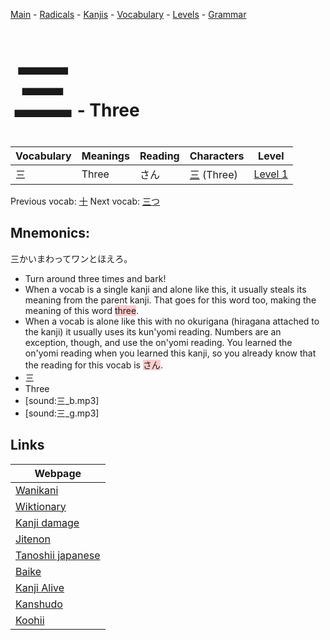<style> bigfont {font-size: 100px}</style>
[Main](../README.md) -
[Radicals](../radicals.md) -
[Kanjis](../kanjis.md) -
[Vocabulary](../vocabulary.md) -
[Levels](../levels.md) -
[Grammar](../grammar.md)
# <bigfont> 三</bigfont> - Three 

| Vocabulary | Meanings | Reading | Characters | Level |
| --- | --- | --- | --- | --- |
| 三 | Three | さん |  [三](../kanjis/三.md) (Three) | [Level 1](../levels/wk_level1.md) |

Previous vocab: [十](十.md) Next vocab: [三つ](三つ.md) 

## Mnemonics:
三かいまわってワンとほえろ。
* Turn around three times and bark!
* When a vocab is a single kanji and alone like this, it usually steals its meaning from the parent kanji. That goes for this word too, making the meaning of this word <span style="background-color:#ffcccb"> three</span>.
* When a vocab is alone like this with no okurigana (hiragana attached to the kanji) it usually uses its kun'yomi reading. Numbers are an exception, though, and use the on'yomi reading. You learned the on'yomi reading when you learned this kanji, so you already know that the reading for this vocab is <span style="background-color:#ffcccb"> さん</span>.
* 三
* Three
* [sound:三_b.mp3]
* [sound:三_g.mp3]


## Links 

| Webpage |
| --- |
| [Wanikani          ](https://www.wanikani.com/kanji/三) |
| [Wiktionary        ](https://en.wiktionary.org/wiki/三) |
| [Kanji damage      ](http://www.kanjidamage.com/kanji/search?utf8=✓&q=三) |
| [Jitenon           ](https://jitenon.com/kanji/三) |
| [Tanoshii japanese ](https://www.tanoshiijapanese.com/dictionary/kanji.cfm?k=三) |
| [Baike             ](https://baike.baidu.com/item/三) |
| [Kanji Alive       ](https://app.kanjialive.com/三) |
| [Kanshudo          ](https://www.kanshudo.com/searchmn?q=三) |
| [Koohii            ](https://kanji.koohii.com/study/kanji/三) |
